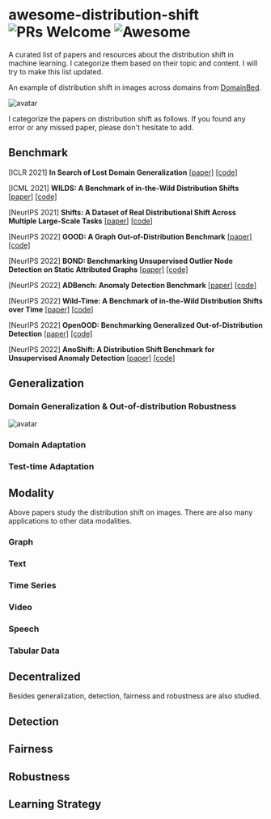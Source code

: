 # awesome-distribution-shift  ![PRs Welcome](https://img.shields.io/badge/PRs-Welcome-green) ![Awesome](https://awesome.re/badge.svg)
A curated list of papers and resources about the distribution shift in machine learning. I categorize them based on their topic and content. I will try to make this list updated.

An example of distribution shift in images across domains from [DomainBed](https://github.com/facebookresearch/DomainBed).

![avatar](https://github.com/weitianxin/awesome-distribution-shift/blob/main/example.png)

I categorize the papers on distribution shift as follows. If you found any error or any missed paper, please don't hesitate to add.

## Benchmark
[ICLR 2021] **In Search of Lost Domain Generalization** [[paper]](https://arxiv.org/abs/2007.01434) [[code]](https://github.com/facebookresearch/DomainBed)

[ICML 2021] **WILDS: A Benchmark of in-the-Wild Distribution Shifts** [[paper]](https://arxiv.org/abs/2012.07421) [[code]](https://github.com/p-lambda/wilds)

[NeurIPS 2021] **Shifts: A Dataset of Real Distributional Shift Across Multiple Large-Scale Tasks** [[paper]](https://openreview.net/pdf?id=qM45LHaWM6E) [[code]](https://github.com/Shifts-Project/shifts)

[NeurIPS 2022] **GOOD: A Graph Out-of-Distribution Benchmark** [[paper]](https://arxiv.org/abs/2206.08452) [[code]](https://github.com/divelab/GOOD)

[NeurIPS 2022] **BOND: Benchmarking Unsupervised Outlier Node Detection on Static Attributed Graphs** [[paper]](https://arxiv.org/abs/2206.10071) [[code]](https://github.com/pygod-team/pygod/tree/main/benchmark)

[NeurIPS 2022] **ADBench: Anomaly Detection Benchmark** [[paper]](https://arxiv.org/abs/2206.09426) [[code]](https://github.com/Minqi824/ADBench)

[NeurIPS 2022] **Wild-Time: A Benchmark of in-the-Wild Distribution Shifts over Time** [[paper]](https://arxiv.org/abs/2211.14238) [[code]](https://github.com/huaxiuyao/Wild-Time)

[NeurIPS 2022] **OpenOOD: Benchmarking Generalized Out-of-Distribution Detection** [[paper]](https://openreview.net/pdf?id=gT6j4_tskUt) [[code]](https://github.com/Jingkang50/OpenOOD)

[NeurIPS 2022] **AnoShift: A Distribution Shift Benchmark for Unsupervised Anomaly Detection** [[paper]](https://arxiv.org/abs/2206.15476) [[code]](https://github.com/bit-ml/anoshift)





## Generalization

### Domain Generalization & Out-of-distribution Robustness
![avatar](https://github.com/weitianxin/awesome-distribution-shift/blob/main/dis%20shift.png)


### Domain Adaptation


### Test-time Adaptation

## Modality
Above papers study the distribution shift on images. There are also many applications to other data modalities.
### Graph

### Text

### Time Series

### Video

### Speech

### Tabular Data

## Decentralized

Besides generalization, detection, fairness and robustness are also studied.
## Detection

## Fairness

## Robustness

## Learning Strategy





